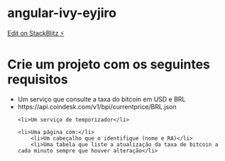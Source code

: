 # angular-ivy-eyjiro

[Edit on StackBlitz ⚡️](https://stackblitz.com/edit/angular-ivy-eyjiro)


<h1>Crie um projeto com os seguintes requisitos</h1>

<ul>  
    <li>Um serviço que consulte a taxa do bitcoin em USD e BRL</li>
        <li>https://api.coindesk.com/v1/bpi/currentprice/BRL.json</li>

    <li>Um serviço de temporizador</li>

    <li>Uma página com:</li>
        <li>Um cabeçalho que o identifique (nome e RA)</li>
        <li>Uma tabela que liste a atualização da taxa de bitcoin a cada minuto sempre que houver alteração</li>
</ul>
